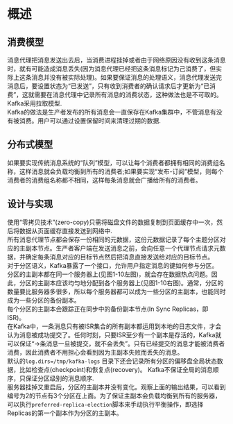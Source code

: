 # 概述
## 消费模型
消息代理把消息发送出去后，当消费进程挂掉或者由于网络原因没有收到这条消息时，就有可能造成消息丢失(因为消息代理已经把这条消息标记为己消费了，但实际上这条消息并没有被实际处理)。如果要保证消息的处理语义，消息代理发送完消息后，要设置状态为“已发送”，只有收到消费者的确认请求后才更新为“已消费”，这就需要在消息代理中记录所有消息的消费状态，这种做法也是不可取的。  
Kafka采用拉取模型.  
Kafka的做法是生产者发布的所有消息会一直保存在Kafka集群中，不管消息有没有被消费。用户可以通过设置保留时间来清理过期的数据.  
## 分布式模型
如果要实现传统消息系统的“队列”模型，可以让每个消费者都拥有相同的消费组名称，这样消息就会负载均衡到所有的消费者;如果要实现“发布-订阅”模型，则每个消费者的消费组名称都不相同，这样每条消息就会广播给所有的消费者。  
## 设计与实现
使用“零拷贝技术”(zero-copy)只需将磁盘文件的数据复制到页面缓存中一次，然后将数据从页面缓存直接发送到网络中.  
所有消息代理节点都会保存一份相同的元数据，这份元数据记录了每个主题分区对应的主副本节点。生严者客户端在发送消息之前，会向任意一个代理节点请求元数据，井确定每条消息对应的目标节点然后把消息直接发送给对应的目标节点。  
对于分区语义，Kafka暴露了一个接口，允许用户指定消息的键如何参与分区。  
分区的主副本都在同一个服务器上(见图1-10左图)，就会存在数据热点问题。因此，分区的主副本应该均匀地分配到各个服务器上(见图1-10右图)。通常，分区的数量要比服务器多很多，所以每个服务器都可以成为一些分区的主副本，也能同时成为一些分区的备份副本。  
每个分区的主副本会跟踪正在同步中的备份副本节点(In Sync Replicas，即ISR)。  
在Kafka中，一条消息只有被ISR集合的所有副本都运用到本地的日志文件，才会认为消息被成功提交了。任何时刻，只要ISR至少有一个副本是存活的，Kafka就可以保证“→条消息一旦被提交，就不会丢失”。只有已经提交的消息才能被消费者消费，因此消费者不用担心会看到因为主副本失败而丢失的消息。  
默认的`log.dirs=/tmp/kafka-logs` 目录下还会记录所有分区的偏移盘全局状态数据，比如检查点(checkpoint)和恢复点(recovery)。 
Kafka不保证全局的消息顺序，只保证分区级别的消息顺序.  
服务器挂掉又重启后，分区的主副本并没有变化。观察上面的输出结果，可以看到编号为2的节点有3个分区在上面。为了保证主副本会负载均衡到所有的服务器，可以执行`preferred-replica-election`脚本来手动执行平衡操作，即选择Replicas的第一个副本作为分区的主副本。  